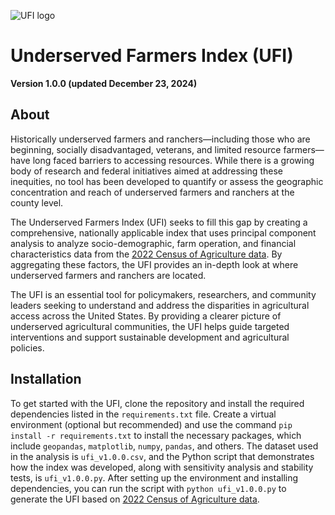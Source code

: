 ![UFI logo](https://static.wixstatic.com/media/e8d0f3_4c2f029650d14abaa8576961ef13e985~mv2.png/v1/fill/w_167,h_167,al_c,q_85,usm_0.66_1.00_0.01,enc_avif,quality_auto/UFI%20logo.png) 

# Underserved Farmers Index (UFI)
**Version 1.0.0 (updated December 23, 2024)**

## About

Historically underserved farmers and ranchers—including those who are beginning, socially disadvantaged, veterans, and limited resource farmers—have long faced barriers to accessing resources. While there is a growing body of research and federal initiatives aimed at addressing these inequities, no tool has been developed to quantify or assess the geographic concentration and reach of underserved farmers and ranchers at the county level.

The Underserved Farmers Index (UFI) seeks to fill this gap by creating a comprehensive, nationally applicable index that uses principal component analysis to analyze socio-demographic, farm operation, and financial characteristics data from the [2022 Census of Agriculture data]([url](https://quickstats.nass.usda.gov)). By aggregating these factors, the UFI provides an in-depth look at where underserved farmers and ranchers are located.

The UFI is an essential tool for policymakers, researchers, and community leaders seeking to understand and address the disparities in agricultural access across the United States. By providing a clearer picture of underserved agricultural communities, the UFI helps guide targeted interventions and support sustainable development and agricultural policies.

## Installation

To get started with the UFI, clone the repository and install the required dependencies listed in the ``requirements.txt`` file. Create a virtual environment (optional but recommended) and use the command ``pip install -r requirements.txt`` to install the necessary packages, which include ``geopandas``, ``matplotlib``, ``numpy``, ``pandas``, and others. The dataset used in the analysis is ``ufi_v1.0.0.csv``, and the Python script that demonstrates how the index was developed, along with sensitivity analysis and stability tests, is ``ufi_v1.0.0.py``. After setting up the environment and installing dependencies, you can run the script with ``python ufi_v1.0.0.py`` to generate the UFI based on [2022 Census of Agriculture data]([url](https://quickstats.nass.usda.gov)).
